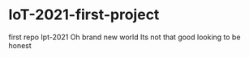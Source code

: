 # IoT-2021-first-project
first repo Ipt-2021
Oh brand new world
Its not that good looking to be honest

